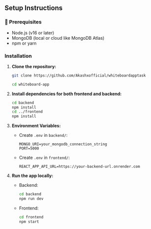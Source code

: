 ## Setup Instructions

### 🔧 Prerequisites

- Node.js (v16 or later)
- MongoDB (local or cloud like MongoDB Atlas)
- npm or yarn

###  Installation

1. **Clone the repository:**

   ```bash
   git clone https://github.com/Akashxofficial/whiteboardapptask

   cd whiteboard-app
   ```

2. **Install dependencies for both frontend and backend:**

   ```bash
   cd backend
   npm install
   cd ../frontend
   npm install
   ```

3. **Environment Variables:**

   - Create `.env` in `backend/`:

     ```
     MONGO_URI=your_mongodb_connection_string
     PORT=5000
     ```

   - Create `.env` in `frontend/`:

     ```
     REACT_APP_API_URL=https://your-backend-url.onrender.com
     ```

4. **Run the app locally:**

   - Backend:

     ```bash
     cd backend
     npm run dev
     ```

   - Frontend:

     ```bash
     cd frontend
     npm start
     ```
